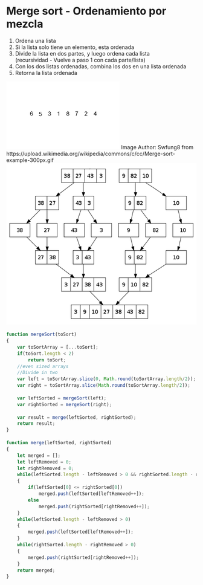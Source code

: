 [//]: # ( spellcheck-language es )
<!-- Global site tag (gtag.js) - Google Analytics -->
<script async src="https://www.googletagmanager.com/gtag/js?id=UA-58458282-5"></script>
<script>
  window.dataLayer = window.dataLayer || [];
  function gtag(){dataLayer.push(arguments);}
  gtag('js', new Date());

  gtag('config', 'UA-58458282-5');
</script>

# Merge sort - Ordenamiento por mezcla



1. Ordena una lista
2. Si la lista solo tiene un elemento, esta ordenada
3. Divide la lista en dos partes, y luego ordena cada lista 
<br/>(recursividad - Vuelve a paso 1 con cada parte/lista)
4. Con los dos listas ordenadas, combina los dos en una lista ordenada
5. Retorna la lista ordenada

<img src="Merge-sort-example-300px.gif">
Image Author: Swfung8 from https://upload.wikimedia.org/wikipedia/commons/c/cc/Merge-sort-example-300px.gif

<img src="merge-sort-diagram.png">

```javascript
function mergeSort(toSort)
{
    var toSortArray = [...toSort];
    if(toSort.length < 2)
        return toSort;
    //even sized arrays
    //Divide in two
    var left = toSortArray.slice(0, Math.round(toSortArray.length/2));
    var right = toSortArray.slice(Math.round(toSortArray.length/2));
    
    var leftSorted = mergeSort(left);
    var rightSorted = mergeSort(right);

    var result = merge(leftSorted, rightSorted);
    return result;
}

function merge(leftSorted, rightSorted)
{
    let merged = [];
    let leftRemoved = 0;
    let rightRemoved = 0; 
    while(leftSorted.length - leftRemoved > 0 && rightSorted.length - rightRemoved > 0)
    {
        if(leftSorted[0] <= rightSorted[0])
            merged.push(leftSorted[leftRemoved++]);
        else
            merged.push(rightSorted[rightRemoved++]);
    }
    while(leftSorted.length - leftRemoved > 0)
    {
        merged.push(leftSorted[leftRemoved++]);
    }
    while(rightSorted.length - rightRemoved > 0)
    {
        merged.push(rightSorted[rightRemoved++]);
    }
    return merged;
}
```